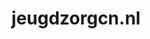 ---
layout: post
title:  "jeugdzorgcn.nl"
internal_url:  "/data/jeugdzorgcn.nl.html"
categories: dutchgov
---
